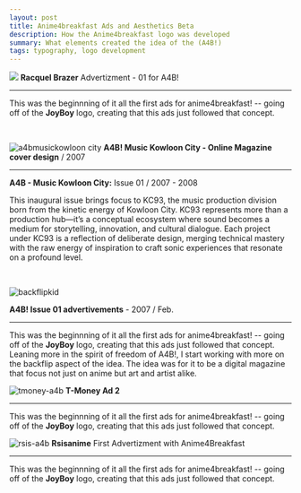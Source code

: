 ```yaml
---
layout: post
title: Anime4breakfast Ads and Aesthetics Beta
description: How the Anime4breakfast logo was developed
summary: What elements created the idea of the (A4B!)
tags: typography, logo development
---
```


![](/jlchristian.com/assets/img/a4b-index.jpg)
**Racquel Brazer** Advertizment - 01 for A4B!

---

This was the beginnning of it all the first ads for anime4breakfast! -- going off of the **JoyBoy** logo, creating that this ads just followed that concept.


<br>

![a4bmusickowloon city](/jlchristian.com/assets/img/a4bmusickowloon_city.png)
**A4B! Music Kowloon City - Online Magazine cover design** / 2007

---

**A4B - Music Kowloon City:** Issue 01 / 2007 - 2008

This inaugural issue brings focus to KC93, the music production division born from the kinetic energy of Kowloon City. KC93 represents more than a production hub—it’s a conceptual ecosystem where sound becomes a medium for storytelling, innovation, and cultural dialogue. Each project under KC93 is a reflection of deliberate design, merging technical mastery with the raw energy of inspiration to craft sonic experiences that resonate on a profound level.

<br>

![backflipkid](/jlchristian.com/assets/img/backflipkid.png)

**A4B! Issue 01 advertivements** - 2007 / Feb.

---

This was the beginnning of it all the first ads for anime4breakfast! -- going off of the **JoyBoy** logo, creating that this ads just followed that concept. Leaning more in the spirit of freedom of A4B!, I start working with more on the backflip aspect of the idea. The idea was for it to be a digital magazine that focus not just on anime but art and artist alike.

![tmoney-a4b](/jlchristian.com/assets/img/tmoney-a4b.png)
**T-Money Ad 2**

---

This was the beginnning of it all the first ads for anime4breakfast! -- going off of the **JoyBoy** logo, creating that this ads just followed that concept.



![rsis-a4b](/jlchristian.com/assets/img/rsisanime.png)
**Rsisanime** First Advertizment with Anime4Breakfast

---

This was the beginnning of it all the first ads for anime4breakfast! -- going off of the **JoyBoy** logo, creating that this ads just followed that concept.

